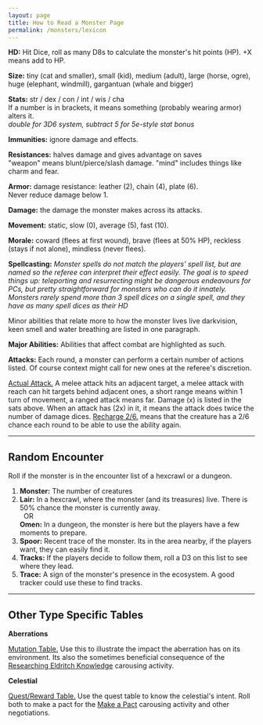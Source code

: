 ```yaml
---
layout: page
title: How to Read a Monster Page
permalink: /monsters/lexicon
---
```


**HD:** Hit Dice, roll as many D8s to calculate the monster's hit points (HP). +X means add to HP.

**Size:** tiny (cat and smaller), small (kid), medium (adult), large (horse, ogre), huge (elephant, windmill), gargantuan (whale and bigger)

**Stats:** str / dex / con / int / wis / cha <br>
If a number is in brackets, it means something (probably wearing armor) alters it.<br>
*double for 3D6 system, subtract 5 for 5e-style stat bonus*

**Immunities:** ignore damage and effects.

**Resistances:** halves damage and gives advantage on saves <br>"weapon" means blunt/pierce/slash damage. "mind" includes things like charm and fear.

**Armor:** damage resistance: leather (2), chain (4), plate (6). <br>Never reduce damage below 1.

**Damage:** the damage the monster makes across its attacks.

**Movement:** static, slow (0), average (5), fast (10).

**Morale:** coward (flees at first wound), brave (flees at 50% HP), reckless (stays if not alone), mindless (never flees).

**Spellcasting:** *Monster spells do not match the players' spell list, but are named so the referee can interpret their effect easily. The goal is to speed things up: teleporting and resurrecting might be dangerous endeavours for PCs, but pretty straightforward for monsters who can do it innately.
Monsters rarely spend more than 3 spell dices on a single spell, and they have as many spell dices as their HD* 

Minor abilities that relate more to how the monster lives live darkvision, keen smell and water breathing are listed in one paragraph.

**Major Abilities:** Abilities that affect combat are highlighted as such.

**Attacks:** Each round, a monster can perform a certain number of actions listed. Of course context might call for new ones at the referee's discretion.

<ins>Actual Attack.</ins> A melee attack hits an adjacent target, a melee attack with reach can hit targets behind adjacent ones, a short range means within 1 turn of movement, a ranged attack means far. Damage (x) is listed in the sats above. When an attack has (2x) in it, it means the attack does twice the number of damage dices. <ins>Recharge 2/6.</ins> means that the creature has a 2/6 chance each round to be able to use the ability again.

---

## Random Encounter
Roll if the monster is in the encounter list of a hexcrawl or a dungeon.

1. **Monster:** The number of creatures
1. **Lair:** In a hexcrawl, where the monster (and its treasures) live. There is 50% chance the monster is currently away. <br>	&nbsp; OR <br>	**Omen:** In a dungeon, the monster is here but the players have a few moments to prepare.
1. **Spoor:** Recent trace of the monster. Its in the area nearby, if the players want, they can easily find it.
1. **Tracks:** If the players decide to follow them, roll a D3 on this list to see where they lead.
1. **Trace:** A sign of the monster's presence in the ecosystem. A good tracker could use these to find tracks.


---

## Other Type Specific Tables

**Aberrations**

<ins>Mutation Table.</ins> Use this to illustrate the impact the aberration has on its environment. Its also the sometimes beneficial consequence of the [Researching Eldritch Knowledge](/2020/11/10/extra-rules#between-adventures) carousing activity.

**Celestial**

<ins>Quest/Reward Table.</ins> Use the quest table to know the celestial's intent. Roll both to make a pact for the [Make a Pact](/2020/11/10/extra-rules#between-adventures) carousing activity and other negotiations.
